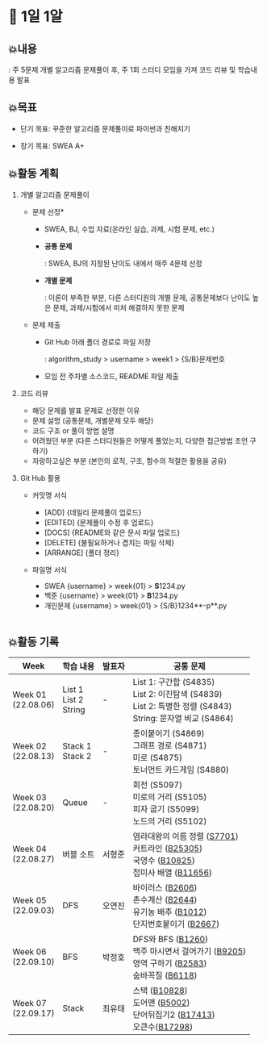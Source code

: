 # 📍 1일 1알

## 💥내용

: 주 5문제 개별 알고리즘 문제풀이 후, 주 1회 스터디 모임을 가져 코드 리뷰 및 학습내용 발표
<br>

## 💥목표

- 단기 목표: 꾸준한 알고리즘 문제풀이로 파이썬과 친해지기

- 장기 목표: SWEA A+
  <br>

## 💥활동 계획

1. 개별 알고리즘 문제풀이

   - 문제 선정*
     
     - SWEA, BJ, 수업 자료(온라인 실습, 과제, 시험 문제, etc.)
     
     - **공통 문제**
       
       : SWEA, BJ의 지정된 난이도 내에서 매주 4문제 선정
     
     - **개별 문제**
       
       : 이론이 부족한 부분, 다른 스터디원의 개별 문제, 공통문제보다 난이도 높은 문제, 과제/시험에서 미처 해결하지 못한 문제

   - 문제 제출
     
     - Git Hub 아래 폴더 경로로 파일 저장
       
       : algorithm_study > username > week1 > {S/B}문제번호
     
     - 모임 전 주차별 소스코드, README 파일 제출

2. 코드 리뷰

   - 해당 문제를 발표 문제로 선정한 이유
   - 문제 설명 (공통문제, 개별문제 모두 해당)
   - 코드 구조 or 풀이 방법 설명
   - 어려웠던 부분 (다른 스터디원들은 어떻게 풀었는지, 다양한 접근방법 조언 구하기)
   - 자랑하고싶은 부분 (본인의 로직, 구조, 함수의 적절한 활용을 공유)

3. Git Hub 활용

     - 커밋명 서식
        - [ADD] {데일리 문제풀이 업로드}
        - [EDITED] {문제풀이 수정 후 업로드}
        - [DOCS] {README와 같은 문서 파일 업로드}
        - [DELETE] {불필요하거나 겹치는 파일 삭제}
        - [ARRANGE] {폴더 정리}

     - 파일명 서식

       - SWEA
         {username} > week{01} > **S**1234.py
       - 백준
         {username} > week{01} > **B**1234.py
       - 개인문제
         {username} > week{01} > {S/B}1234**-p**.py
     
      
   
   <br>

## 💥활동 기록
| **Week**               | **학습 내용**              | 발표자 | **공통 문제**                                                |
| ---------------------- | -------------------------- | ------ | ------------------------------------------------------------ |
| Week 01 <br>(22.08.06) | List 1<br>List 2<br>String | -      | List 1: 구간합 (S4835)<br/>List 2: 이진탐색 (S4839)<br/>List 2: 특별한 정렬 (S4843)<br/>String: 문자열 비교 (S4864) |
| Week 02 <br>(22.08.13) | Stack 1<br>Stack 2         | -      | 종이붙이기 (S4869)<br/>그래프 경로 (S4871)<br/>미로 (S4875)<br/>토너먼트 카드게임 (S4880) |
| Week 03<br>(22.08.20)  | Queue                      | -      | 회전 (S5097)<br/>미로의 거리 (S5105)<br/>피자 굽기 (S5099)<br/>노드의 거리 (S5102) |
| Week 04 <br>(22.08.27) | 버블 소트                  | 서형준 | 염라대왕의 이름 정렬 ([S7701](https://swexpertacademy.com/main/code/problem/problemDetail.do?contestProbId=AWqU0zh6rssDFARG&))<br>커트라인 ([B25305](https://www.acmicpc.net/problem/25305))<br>국영수 ([B10825](https://www.acmicpc.net/problem/10825))<br>접미사 배열 ([B11656](https://www.acmicpc.net/problem/11656)) |
| Week 05 <br>(22.09.03) | DFS                        | 오연진 | 바이러스 ([B2606](https://www.acmicpc.net/problem/2606))<br>촌수계산 ([B2644](https://www.acmicpc.net/problem/2644)) <br>유기농 배추 ([B1012](https://www.acmicpc.net/problem/1012))<br>단지번호붙이기 ([B2667](https://www.acmicpc.net/problem/2667)) |
| Week 06<br>(22.09.10)  | BFS                        | 박정호 | DFS와 BFS ([B1260](https://www.acmicpc.net/problem/1260))<br/>맥주 마시면서 걸어가기 ([B9205](https://www.acmicpc.net/problem/9205))<br/>영역 구하기 ([B2583](https://www.acmicpc.net/problem/2583)) <br/>숨바꼭질 ([B6118](https://www.acmicpc.net/problem/6118)) |
| Week 07<br>(22.09.17)  | Stack                      | 최유태 | 스택 ([B10828](https://www.acmicpc.net/problem/10828))<br/>도어맨 ([B5002](https://www.acmicpc.net/problem/5002))<br/>단어뒤집기2 ([B17413](https://www.acmicpc.net/problem/17413))<br/>오큰수([B17298](https://www.acmicpc.net/problem/17298)) |

